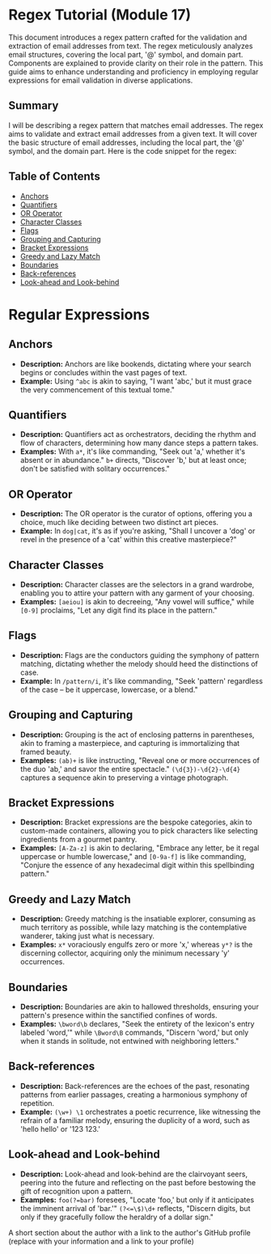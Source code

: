 # Regex Tutorial (Module 17)

This document introduces a regex pattern crafted for the validation and extraction of email addresses from text. The regex meticulously analyzes email structures, covering the local part, '@' symbol, and domain part. Components are explained to provide clarity on their role in the pattern. This guide aims to enhance understanding and proficiency in employing regular expressions for email validation in diverse applications.
## Summary

I will be describing a regex pattern that matches email addresses. The regex aims to validate and extract email addresses from a given text. It will cover the basic structure of email addresses, including the local part, the '@' symbol, and the domain part. Here is the code snippet for the regex:

## Table of Contents

- [Anchors](#anchors)
- [Quantifiers](#quantifiers)
- [OR Operator](#or-operator)
- [Character Classes](#character-classes)
- [Flags](#flags)
- [Grouping and Capturing](#grouping-and-capturing)
- [Bracket Expressions](#bracket-expressions)
- [Greedy and Lazy Match](#greedy-and-lazy-match)
- [Boundaries](#boundaries)
- [Back-references](#back-references)
- [Look-ahead and Look-behind](#look-ahead-and-look-behind)

# Regular Expressions 

##  Anchors
- **Description:** Anchors are like bookends, dictating where your search begins or concludes within the vast pages of text.
- **Example:** Using `^abc` is akin to saying, "I want 'abc,' but it must grace the very commencement of this textual tome."

##  Quantifiers
- **Description:** Quantifiers act as orchestrators, deciding the rhythm and flow of characters, determining how many dance steps a pattern takes.
- **Examples:** With `a*`, it's like commanding, "Seek out 'a,' whether it's absent or in abundance." `b+` directs, "Discover 'b,' but at least once; don't be satisfied with solitary occurrences."

##  OR Operator
- **Description:** The OR operator is the curator of options, offering you a choice, much like deciding between two distinct art pieces.
- **Example:** In `dog|cat`, it's as if you're asking, "Shall I uncover a 'dog' or revel in the presence of a 'cat' within this creative masterpiece?"

##  Character Classes
- **Description:** Character classes are the selectors in a grand wardrobe, enabling you to attire your pattern with any garment of your choosing.
- **Examples:** `[aeiou]` is akin to decreeing, "Any vowel will suffice," while `[0-9]` proclaims, "Let any digit find its place in the pattern."

## Flags
- **Description:** Flags are the conductors guiding the symphony of pattern matching, dictating whether the melody should heed the distinctions of case.
- **Example:** In `/pattern/i`, it's like commanding, "Seek 'pattern' regardless of the case – be it uppercase, lowercase, or a blend."

##  Grouping and Capturing
- **Description:** Grouping is the act of enclosing patterns in parentheses, akin to framing a masterpiece, and capturing is immortalizing that framed beauty.
- **Examples:** `(ab)+` is like instructing, "Reveal one or more occurrences of the duo 'ab,' and savor the entire spectacle." `(\d{3})-\d{2}-\d{4}` captures a sequence akin to preserving a vintage photograph.

##  Bracket Expressions
- **Description:** Bracket expressions are the bespoke categories, akin to custom-made containers, allowing you to pick characters like selecting ingredients from a gourmet pantry.
- **Examples:** `[A-Za-z]` is akin to declaring, "Embrace any letter, be it regal uppercase or humble lowercase," and `[0-9a-f]` is like commanding, "Conjure the essence of any hexadecimal digit within this spellbinding pattern."

##  Greedy and Lazy Match
- **Description:** Greedy matching is the insatiable explorer, consuming as much territory as possible, while lazy matching is the contemplative wanderer, taking just what is necessary.
- **Examples:** `x*` voraciously engulfs zero or more 'x,' whereas `y*?` is the discerning collector, acquiring only the minimum necessary 'y' occurrences.

##  Boundaries
- **Description:** Boundaries are akin to hallowed thresholds, ensuring your pattern's presence within the sanctified confines of words.
- **Examples:** `\bword\b` declares, "Seek the entirety of the lexicon's entry labeled 'word,'" while `\Bword\B` commands, "Discern 'word,' but only when it stands in solitude, not entwined with neighboring letters."

##  Back-references
- **Description:** Back-references are the echoes of the past, resonating patterns from earlier passages, creating a harmonious symphony of repetition.
- **Example:** `(\w+) \1` orchestrates a poetic recurrence, like witnessing the refrain of a familiar melody, ensuring the duplicity of a word, such as 'hello hello' or '123 123.'

##  Look-ahead and Look-behind
- **Description:** Look-ahead and look-behind are the clairvoyant seers, peering into the future and reflecting on the past before bestowing the gift of recognition upon a pattern.
- **Examples:** `foo(?=bar)` foresees, "Locate 'foo,' but only if it anticipates the imminent arrival of 'bar.'" `(?<=\$)\d+` reflects, "Discern digits, but only if they gracefully follow the heraldry of a dollar sign."


A short section about the author with a link to the author's GitHub profile (replace with your information and a link to your profile)